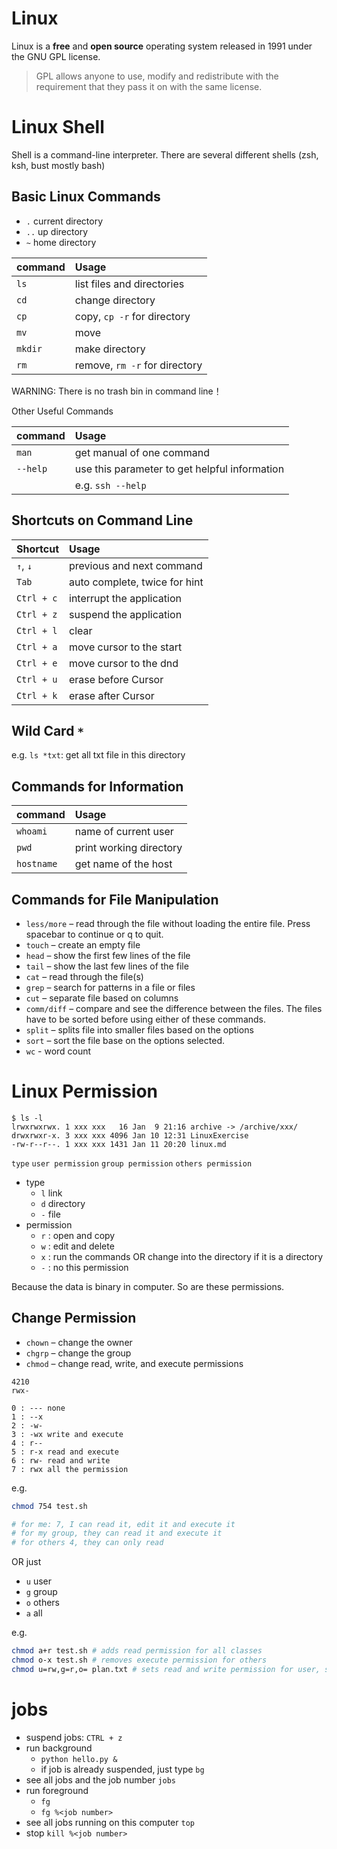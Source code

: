 # Linux

Linux is a **free** and **open source** operating system released in 1991 under the GNU GPL license.

> GPL allows anyone to use, modify and redistribute with the requirement that they pass it on with the same license.

# Linux Shell

Shell is a command-line interpreter. There are several different shells (zsh, ksh, bust mostly bash)

## Basic Linux Commands

- `.` current directory
- `..` up  directory
- `~` home directory

| command | Usage                         |
| :------ | :---------------------------- |
| `ls`    | list files and directories    |
| `cd`    | change directory              |
| `cp`    | copy, `cp -r` for directory   |
| `mv`    | move                          |
| `mkdir` | make directory                |
| `rm`    | remove, `rm -r` for directory |

WARNING: There is no trash bin in command line！

Other Useful Commands

| command  | Usage                                         |
| :------- | :-------------------------------------------- |
| `man`    | get manual of one command                     |
| `--help` | use this parameter to get helpful information |
|          | e.g. `ssh --help`                             |

## Shortcuts on Command Line

| Shortcut   | Usage                         |
| :--------- | :---------------------------- |
| `↑`, `↓`   | previous and next command     |
| `Tab`      | auto complete, twice for hint |
| `Ctrl + c` | interrupt the application     |
| `Ctrl + z` | suspend the application       |
| `Ctrl + l` | clear                         |
| `Ctrl + a` | move cursor to the start      |
| `Ctrl + e` | move cursor to the dnd        |
| `Ctrl + u` | erase before Cursor           |
| `Ctrl + k` | erase after Cursor            |

## Wild Card `*`

e.g. `ls *txt`: get all txt file in this directory

## Commands for Information

| command    | Usage                   |
| :--------- | :---------------------- |
| `whoami`   | name of current user    |
| `pwd`      | print working directory |
| `hostname` | get name of the host    |

## Commands for File Manipulation

- `less/more` – read through the file without loading the entire file. Press spacebar to continue or q to quit.
- `touch` – create an empty file
- `head` – show the first few lines of the file
- `tail` – show the last few lines of the file
- `cat` – read through the file(s)
- `grep` – search for patterns in a file or files
- `cut` – separate file based on columns
- `comm/diff` – compare and see the difference between the files. The files have to be sorted before using either of these commands.
- `split` – splits file into smaller files based on the options
- `sort` – sort the file base on the options selected.
- `wc` - word count

# Linux Permission

```
$ ls -l
lrwxrwxrwx. 1 xxx xxx   16 Jan  9 21:16 archive -> /archive/xxx/
drwxrwxr-x. 3 xxx xxx 4096 Jan 10 12:31 LinuxExercise
-rw-r--r--. 1 xxx xxx 1431 Jan 11 20:20 linux.md
```

`type` `user permission` `group permission` `others permission`

- type
  - `l` link
  - `d` directory
  - `-` file
- permission
  - `r` : open and copy
  - `w` : edit and delete
  - `x` : run the commands OR change into the directory if it is a directory
  - `-` : no this permission

Because the data is binary in computer. So are these permissions.  

## Change Permission

- `chown` – change the owner
- `chgrp` – change the group
- `chmod` – change read, write, and execute permissions

```
4210
rwx-

0 : --- none
1 : --x
2 : -w-
3 : -wx write and execute
4 : r--
5 : r-x read and execute
6 : rw- read and write
7 : rwx all the permission
```

e.g.

```bash
chmod 754 test.sh

# for me: 7, I can read it, edit it and execute it
# for my group, they can read it and execute it
# for others 4, they can only read 
```

OR just 

- `u` user
- `g` group
- `o` others
- `a` all

e.g.

```bash
chmod a+r test.sh # adds read permission for all classes
chmod o-x test.sh # removes execute permission for others
chmod u=rw,g=r,o= plan.txt # sets read and write permission for user, sets read for Group, and denies access for Others
```

# jobs

- suspend jobs: `CTRL + z`
- run background
  - `python hello.py &`
  - if job is already suspended, just type `bg`
- see all jobs and the job number `jobs`
- run foreground
  - `fg`
  - `fg %<job number>`
- see all jobs running on this computer `top`
- stop `kill %<job number>`